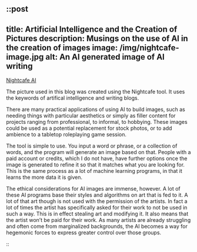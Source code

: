 ::post
---
title: Artificial Intelligence and the Creation of Pictures
description: Musings on the use of AI in the creation of images
image: /img/nightcafe-image.jpg
alt: An AI generated image of AI writing
---

[Nightcafe AI](https://creator.nightcafe.studio/text-to-image-art)

The picture used in this blog was created using the Nightcafe tool. It uses the keywords of artifical intelligence and writing blogs.

There are many practical applications of using AI to build images, such as needing things with particular aesthetics or simply as filler content for projects ranging from professional, to informal, to hobbying. These images could be used as a potential replacement for stock photos, or to add ambience to a tabletop roleplaying game session.

The tool is simple to use. You input a word or phrase, or a collection of words, and the program will generate an image based on that. People with a paid account or credits, which I do not have, have further options once the image is generated to refine it so that it matches what you are looking for. This is the same process as a lot of machine learning programs, in that it learns the more data it is given.

The ethical considerations for AI images are immense, however. A lot of these AI programs base their styles and algorithms on art that is fed to it. A lot of that art though is not used with the permission of the artists. In fact a lot of times the artist has specifically asked for their work to not be used in such a way. This is in effect stealing art and modifying it. It also means that the artist won’t be paid for their work. As many artists are already struggling and often come from marginalized backgrounds, the AI becomes a way for hegemonic forces to express greater control over those groups.

::